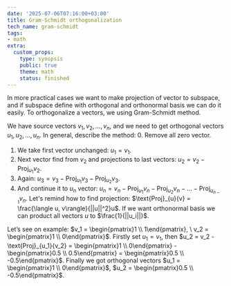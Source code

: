 ```yaml
---
date: '2025-07-06T07:16:00+03:00'
title: Gram-Schmidt orthogonalization
tech_name: gram-schmidt
tags:
- math
extra:
  custom_props:
    type: synopsis
    public: true
    theme: math
    status: finished
---
```


In more practical cases we want to make projection of vector to subspace, and if subspace define with orthogonal and orthonormal basis we can do it easily. To orthogonalize a vectors, we using Gram-Schmidt method. 

We have source vectors $v_1, v_2, \dots, v_n$, and we need to get orthogonal vectors $u_1, u_2, \dots, u_n$. In general, describe the method:
0. Remove all zero vector.
1. We take first vector unchanged: $u_1 = v_1$.
2. Next vector find from $v_2$ and projections to last vectors: $u_2 = v_2 - \text{Proj}_{u_1}{v_2}$.
3. Again: $u_3 = v_3 - \text{Proj}_{u_1}{v_3} - \text{Proj}_{u_2}{v_3}$.
4. And continue it to $u_n$ vector: $u_n = v_n - \text{Proj}_{u_1}{v_n} - \text{Proj}_{u_2}{v_n} - \dots - \text{Proj}_{u_{n - 1}}{v_n}$.
Let's remind how to find projection: $\text{Proj}_{u}{v} = \frac{\langle u, v\rangle}{||u||^2}u$. If we want orthonormal basis we can product all vectors $u$ to $\frac{1}{||u_i||}$.

Let’s see on example: $v_1 = \begin{pmatrix}1 \\ 1\end{pmatrix}, \ v_2 = \begin{pmatrix}1 \\ 0\end{pmatrix}$. 
Firstly set $u_1 = v_1$, then $u_2 = v_2 - \text{Proj}_{u_1}{v_2} = \begin{pmatrix}1 \\ 0\end{pmatrix} - \begin{pmatrix}0.5 \\ 0.5\end{pmatrix} = \begin{pmatrix}0.5 \\ -0.5\end{pmatrix}$. Finally we got orthogonal vectors $u_1 = \begin{pmatrix}1 \\ 0\end{pmatrix}$, $u_2 = \begin{pmatrix}0.5 \\ -0.5\end{pmatrix}$.



